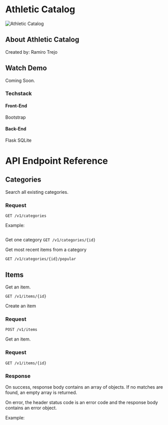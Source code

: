 # Athletic Catalog
![Athletic Catalog](https://c3.staticflickr.com/6/5141/30169964986_daa41bf577_m.jpg)
## About Athletic Catalog

Created by: Ramiro Trejo

## Watch Demo
Coming Soon.

### Techstack
#### Front-End
Bootstrap

#### Back-End
Flask
SQLite

# API Endpoint Reference

## Categories

Search all existing categories.

### Request
`GET /v1/categories`

Example:

```json

```

Get one category
`GET /v1/categories/{id}`

Get most recent items from a category

`GET /v1/categories/{id}/popular`


## Items

Get an item.

`GET /v1/items/{id}`

Create an item
### Request

`POST /v1/items`

Get an item.

### Request
`GET /v1/items/{id}`

### Response

On success, response body contains an array of objects. If no matches are found, an empty array is returned.

On error, the header status code is an error code and the response body contains an error object.

Example:

```json

```
